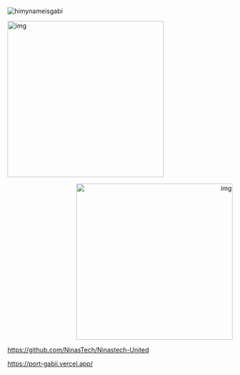 




<!---
ruthss0/ruthss0 is a ✨ special ✨ repository because its `README.md` (this file) appears on your GitHub profile.
You can click the Preview link to take a look at your changes.
--->

![himynameisgabi](https://github.com/ruthss0/ruthss0/assets/82294375/75098791-d5f0-4eb2-b047-d62c0f4feddc)


<p align="left"> 

   <img src="![linkedin - Made with Clipchamp](https://github.com/ruthss0/ruthss0/assets/82294375/170a80c5-5f56-4b74-96d9-163b5a01ea22)" width="350" alt="img">
</p>

<p align="right"> 
   <img src="![project2](https://github.com/ruthss0/ruthss0/assets/82294375/3d6cb959-26a6-4153-9742-d2161fa581bd)" width="350" alt="img">

</p>


https://github.com/NinasTech/Ninastech-United

https://port-gabii.vercel.app/



